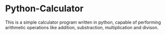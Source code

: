 # Python-Calculator
This is a simple calculator program written in python, capable of performing arithmetic operations like addition, substraction, multiplication and divison.  

